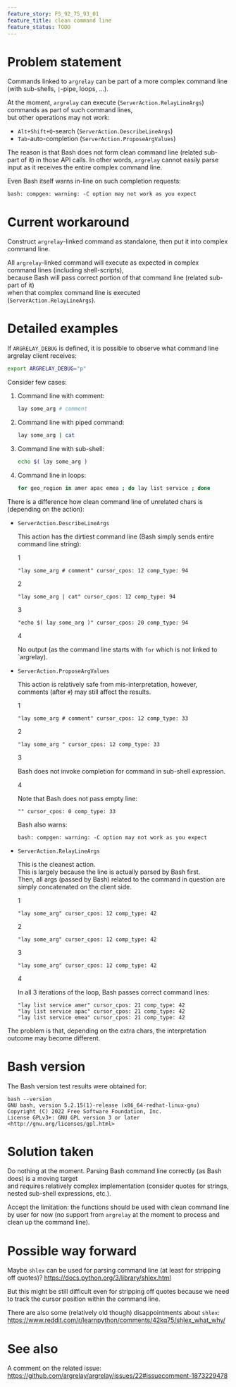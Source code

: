 ```yaml
---
feature_story: FS_92_75_93_01
feature_title: clean command line
feature_status: TODO
---
```


# Problem statement

Commands linked to `argrelay` can be part of a more complex command line (with sub-shells, `|`-pipe, loops, ...).

At the moment, `argrelay` can execute (`ServerAction.RelayLineArgs`) commands as part of such command lines,<br/>
but other operations may not work:
*   `Alt+Shift+Q`-search (`ServerAction.DescribeLineArgs`)
*   `Tab`-auto-completion (`ServerAction.ProposeArgValues`)

The reason is that Bash does not form clean command line (related sub-part of it) in those API calls.
In other words, `argrelay` cannot easily parse input as it receives the entire complex command line.

Even Bash itself warns in-line on such completion requests:

```
bash: compgen: warning: -C option may not work as you expect
```

# Current workaround

Construct `argrelay`-linked command as standalone, then put it into complex command line.

All `argrelay`-linked command will execute as expected in complex command lines (including shell-scripts),<br/>
because Bash will pass correct portion of that command line (related sub-part of it)<br/>
when that complex command line is executed (`ServerAction.RelayLineArgs`).

# Detailed examples

If `ARGRELAY_DEBUG` is defined, it is possible to observe what command line argrelay client receives:

```sh
export ARGRELAY_DEBUG="p"
```

Consider few cases:

1.  Command line with comment:

    ```sh
    lay some_arg # comment
    ```

2.  Command line with piped command:

    ```sh
    lay some_arg | cat
    ```

3.  Command line with sub-shell:

    ```sh
    echo $( lay some_arg )
    ```

4.  Command line in loops:

    ```sh
    for geo_region in amer apac emea ; do lay list service ; done
    ```

There is a difference how clean command line of unrelated chars is (depending on the action):

*   `ServerAction.DescribeLineArgs`

    This action has the dirtiest command line (Bash simply sends entire command line string):

    1

    ```
    "lay some_arg # comment" cursor_cpos: 12 comp_type: 94
    ```

    2

    ```
    "lay some_arg | cat" cursor_cpos: 12 comp_type: 94
    ```

    3

    ```
    "echo $( lay some_arg )" cursor_cpos: 20 comp_type: 94
    ```

    4

    No output (as the command line starts with `for` which is not linked to `argrelay).

*   `ServerAction.ProposeArgValues`

    This action is relatively safe from mis-interpretation, however, comments (after `#`) may still affect the results.

    1

    ```
    "lay some_arg # comment" cursor_cpos: 12 comp_type: 33
    ```

    2

    ```
    "lay some_arg " cursor_cpos: 12 comp_type: 33
    ```

    3

    Bash does not invoke completion for command in sub-shell expression.

    4

    Note that Bash does not pass empty line:

    ```
    "" cursor_cpos: 0 comp_type: 33
    ```

    Bash also warns:

    ```
    bash: compgen: warning: -C option may not work as you expect
    ```

*   `ServerAction.RelayLineArgs`

    This is the cleanest action.<br/>
    This is largely because the line is actually parsed by Bash first.<br/>
    Then, all args (passed by Bash) related to the command in question are simply concatenated on the client side.

    1

    ```
    "lay some_arg" cursor_cpos: 12 comp_type: 42
    ```

    2

    ```
    "lay some_arg" cursor_cpos: 12 comp_type: 42
    ```

    3

    ```
    "lay some_arg" cursor_cpos: 12 comp_type: 42
    ```

    4

    In all 3 iterations of the loop, Bash passes correct command lines:

    ```
    "lay list service amer" cursor_cpos: 21 comp_type: 42
    "lay list service apac" cursor_cpos: 21 comp_type: 42
    "lay list service emea" cursor_cpos: 21 comp_type: 42
    ```

The problem is that, depending on the extra chars, the interpretation outcome may become different.

# Bash version

The Bash version test results were obtained for:

```
bash --version
GNU bash, version 5.2.15(1)-release (x86_64-redhat-linux-gnu)
Copyright (C) 2022 Free Software Foundation, Inc.
License GPLv3+: GNU GPL version 3 or later <http://gnu.org/licenses/gpl.html>
```

# Solution taken

Do nothing at the moment. Parsing Bash command line correctly (as Bash does) is a moving target<br/>
and requires relatively complex implementation (consider quotes for strings, nested sub-shell expressions, etc.).

Accept the limitation:
the functions should be used with clean command line by user for now
(no support from `argrelay` at the moment to process and clean up the command line).

# Possible way forward

Maybe `shlex` can be used for parsing command line (at least for stripping off quotes)?
https://docs.python.org/3/library/shlex.html

But this might be still difficult even for stripping off quotes
because we need to track the cursor position within the command line.

There are also some (relatively old though) disappointments about `shlex`:
https://www.reddit.com/r/learnpython/comments/42kq75/shlex_what_why/

# See also

A comment on the related issue:
https://github.com/argrelay/argrelay/issues/22#issuecomment-1873229478
